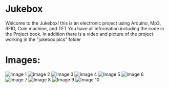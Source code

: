 # Jukebox 
Welcome to the Jukebox! this is an electronic project using Arduino, Mp3, RFID, Coin machine, and TFT
You have all information including the code in the Project book.
In addition there is a video and picture of the project working in the "jukebox pics" folder

# Images:
![Image 1](/jukebox%20pics/1.jpg)
![Image 2](/jukebox%20pics/2.jpg)
![Image 3](/jukebox%20pics/3.jpg)
![Image 4](/jukebox%20pics/4.jpg)
![Image 5](/jukebox%20pics/5.jpg)
![Image 6](/jukebox%20pics/6.jpg)
![Image 7](/jukebox%20pics/7.jpg)
![Image 8](/jukebox%20pics/8.jpg)
![Image 9](/jukebox%20pics/9.jpg)
![Image 10](/jukebox%20pics/10.jpg)
